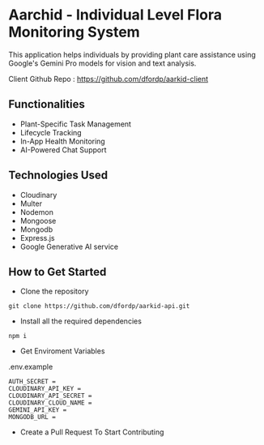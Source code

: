 # Aarchid - Individual Level Flora Monitoring System 

This application helps individuals by providing plant care assistance using Google's Gemini Pro models for vision and text analysis.

Client Github Repo : https://github.com/dfordp/aarkid-client

## Functionalities

- Plant-Specific Task Management
- Lifecycle Tracking
- In-App Health Monitoring
- AI-Powered Chat Support

## Technologies Used

- Cloudinary 
- Multer
- Nodemon
- Mongoose
- Mongodb
- Express.js
- Google Generative AI service


## How to Get Started

- Clone the repository 

```
git clone https://github.com/dfordp/aarkid-api.git
```

- Install all the required dependencies

```
npm i 
```



- Get Enviroment Variables

.env.example
```
AUTH_SECRET = 
CLOUDINARY_API_KEY = 
CLOUDINARY_API_SECRET = 
CLOUDINARY_CLOUD_NAME = 
GEMINI_API_KEY = 
MONGODB_URL = 
```

- Create a Pull Request To Start Contributing 
